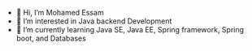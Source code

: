 - 👋 Hi, I’m Mohamed Essam
- 👀 I’m interested in Java backend Development
- 🌱 I’m currently learning Java SE, Java EE, Spring framework, Spring boot, and Databases

<!---
mohamedessamgabr/mohamedessamgabr is a ✨ special ✨ repository because its `README.md` (this file) appears on your GitHub profile.
You can click the Preview link to take a look at your changes.
--->
